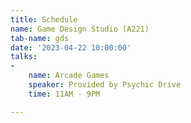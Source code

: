 ```yaml
---
title: Schedule
name: Game Design Studio (A221)
tab-name: gds
date: '2023-04-22 10:00:00'
talks:
- 
    name: Arcade Games
    speaker: Provided by Psychic Drive
    time: 11AM - 9PM

---
```


